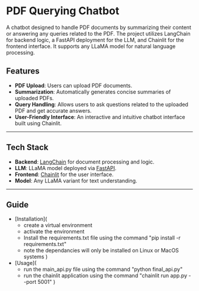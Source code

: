 # PDF Querying Chatbot
A chatbot designed to handle PDF documents by summarizing their content or answering any queries related to the PDF. The project utilizes LangChain for backend logic, a FastAPI deployment for the LLM, and Chainlit for the frontend interface. It supports any LLaMA model for natural language processing.
## Features

- **PDF Upload**: Users can upload PDF documents.
- **Summarization**: Automatically generates concise summaries of uploaded PDFs.
- **Query Handling**: Allows users to ask questions related to the uploaded PDF and get accurate answers.
- **User-Friendly Interface**: An interactive and intuitive chatbot interface built using Chainlit.

---

## Tech Stack

- **Backend**: [LangChain](https://www.langchain.com/) for document processing and logic.
- **LLM**: LLaMA model deployed via [FastAPI](https://fastapi.tiangolo.com/).
- **Frontend**: [Chainlit](https://www.chainlit.io/) for the user interface.
- **Model**: Any LLaMA variant for text understanding.

---

## Guide

- [Installation](
    - create a virtual environment
    - activate the environment
    - Install the requirements.txt file using the command "pip install -r requirements.txt"
    - note the dependancies will only be installed on Linux or MacOS systems 
)
- [Usage](
    - run the main_api.py file using the command "python final_api.py"
    - run the chainlit application using the command "chainlit run app.py --port 5001"
)

